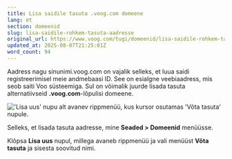 ```yaml
---
title: Lisa saidile tasuta .voog.com domeene
lang: et
section: domeenid
slug: lisa-saidile-rohkem-tasuta-aadresse
original_url: https://www.voog.com/tugi/domeenid/lisa-saidile-rohkem-tasuta-aadresse
updated_at: 2025-08-07T21:25:01Z
word_count: 94
---
```

Aadress nagu sinunimi.voog.com on vajalik selleks, et luua saidi registreerimisel meie andmebaasi ID. See on esialgne veebiaadress, mis seob saiti Voo süsteemiga. Sul on  võimalik juurde lisada tasuta alternatiivseid **.voog.com**-lõpulisi domeene.

!['Lisa uus' nupu alt avanev rippmenüü, kus kursor osutamas 'Võta tasuta' nupule.](https://media.voog.com/0000/0036/2183/photos/domeen_tasuta_block.webp "'Lisa uus' nupu alt avanev rippmenüü, kus kursor osutamas 'Võta tasuta' nupule.")

Selleks, et lisada tasuta aadresse, mine **Seaded > Domeenid** menüüsse.

Klõpsa **Lisa uus** nupul, millega avaneb rippmenüü ja vali menüüst **Võta tasuta** ja sisesta soovitud nimi.
